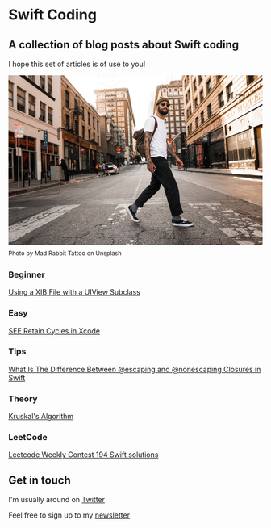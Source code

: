 # Swift Coding
## A collection of blog posts about Swift coding
I hope this set of articles is of use to you!

![Photo by Drew Hays on Unsplash](mad-rabbit-tattoo-tn1yJqxNj-8-unsplash.jpg)<br/>
<sub>Photo by Mad Rabbit Tattoo on Unsplash<sub>

### Beginner
[Using a XIB File with a UIView Subclass](https://github.com/stevencurtis/SwiftCoding/tree/master/UIViewSubclassXib)

### Easy
[SEE Retain Cycles in Xcode](https://github.com/stevencurtis/SwiftCoding/tree/master/VisualMemoryDebugger)

### Tips
[What Is The Difference Between @escaping and @nonescaping Closures in Swift](https://github.com/stevencurtis/SwiftCoding/tree/master/Tips/EscapingNonEscapingClosures)

### Theory
[Kruskal's Algorithm](https://github.com/stevencurtis/SwiftCoding/tree/master/Theory/Kruskal)

### LeetCode
[Leetcode Weekly Contest 194 Swift solutions](https://github.com/stevencurtis/SwiftCoding/tree/master/LeetCode/Contests/194)

## Get in touch
I'm usually around on [Twitter](https://twitter.com/stevenpcurtis) 

Feel free to sign up to my [newsletter](https://slidetosubscribe.com/embed/swiftcoding/)
